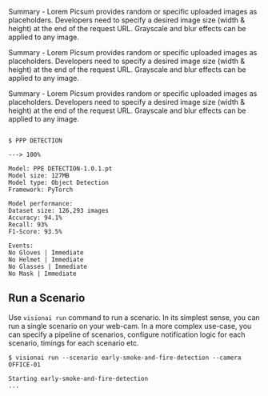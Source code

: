 <div class="main">

<div class="left">

<p>
Summary - Lorem Picsum provides random or specific uploaded images as placeholders. Developers need to specify a desired image size (width & height) at the end of the request URL. Grayscale and blur effects can be applied to any image.
</p>

<p>
Summary - Lorem Picsum provides random or specific uploaded images as placeholders. Developers need to specify a desired image size (width & height) at the end of the request URL. Grayscale and blur effects can be applied to any image.
</p>
<p>
Summary - Lorem Picsum provides random or specific uploaded images as placeholders. Developers need to specify a desired image size (width & height) at the end of the request URL. Grayscale and blur effects can be applied to any image.
</p>

</div>
<div class="termyScenario">

```

$ PPP DETECTION

---> 100%

Model: PPE DETECTION-1.0.1.pt
Model size: 127MB
Model type: Object Detection
Framework: PyTorch

Model performance:
Dataset size: 126,293 images
Accuracy: 94.1%
Recall: 93%
F1-Score: 93.5%

Events:
No Gloves | Immediate
No Helmet | Immediate
No Glasses | Immediate
No Mask | Immediate

```

</div>

</div>

## Run a **Scenario**

Use `visionai run` command to run a scenario. In its simplest sense, you can run a single scenario on your web-cam. In a more complex use-case, you can specify a pipeline of scenarios, configure notification logic for each scenario, timings for each scenario etc.

<div class="termy">

```console
$ visionai run --scenario early-smoke-and-fire-detection --camera OFFICE-01

Starting early-smoke-and-fire-detection
...

```

</div>
